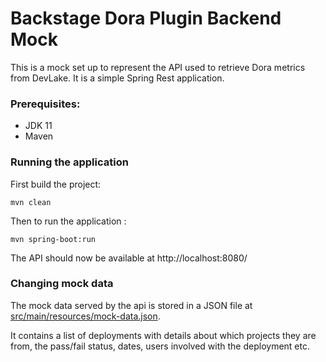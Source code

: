 # Backstage Dora Plugin Backend Mock

This is a mock set up to represent the API used to retrieve Dora metrics from DevLake. It is a simple Spring Rest application.

### Prerequisites:
- JDK 11
- Maven

### Running the application

First build the project:
```
mvn clean
```
Then to run the application :
```
mvn spring-boot:run
```
The API should now be available at http://localhost:8080/

### Changing mock data

The mock data served by the api is stored in a JSON file at [src/main/resources/mock-data.json](src/main/resources/mock-data.json).

It contains a list of deployments with details about which projects they are from, the pass/fail status, dates, users involved with the deployment etc.